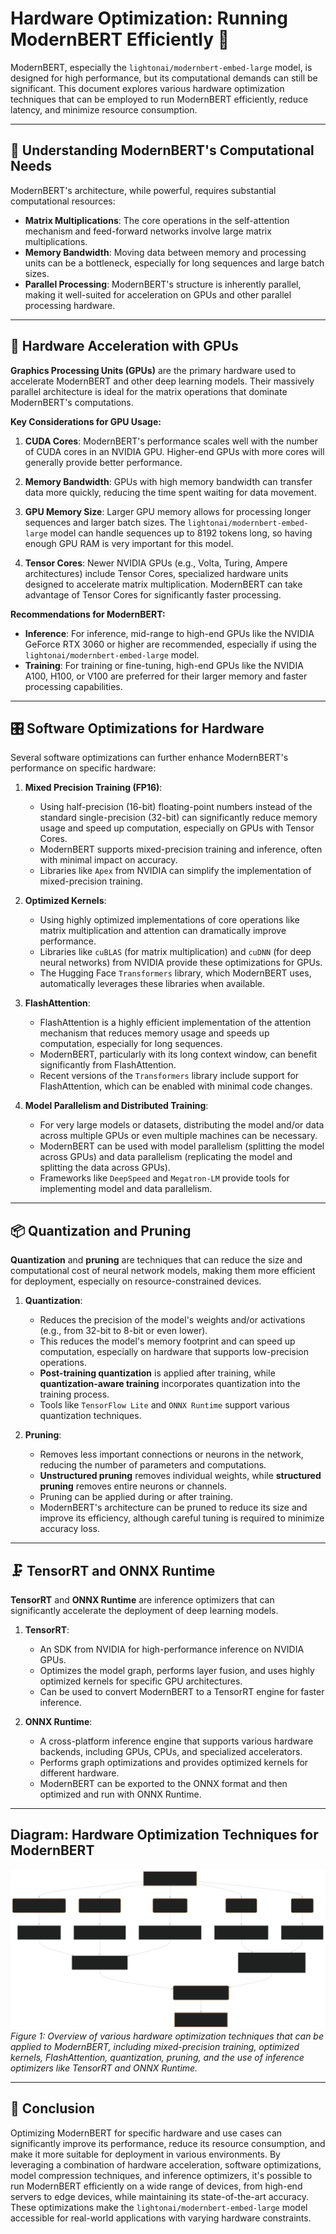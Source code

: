 # Hardware Optimization: Running ModernBERT Efficiently 🚀

ModernBERT, especially the `lightonai/modernbert-embed-large` model, is designed for high performance, but its computational demands can still be significant. This document explores various hardware optimization techniques that can be employed to run ModernBERT efficiently, reduce latency, and minimize resource consumption.

---

## 🧠 Understanding ModernBERT's Computational Needs

ModernBERT's architecture, while powerful, requires substantial computational resources:

-   **Matrix Multiplications**: The core operations in the self-attention mechanism and feed-forward networks involve large matrix multiplications.
-   **Memory Bandwidth**: Moving data between memory and processing units can be a bottleneck, especially for long sequences and large batch sizes.
-   **Parallel Processing**: ModernBERT's structure is inherently parallel, making it well-suited for acceleration on GPUs and other parallel processing hardware.

---

## 🚀 Hardware Acceleration with GPUs

**Graphics Processing Units (GPUs)** are the primary hardware used to accelerate ModernBERT and other deep learning models. Their massively parallel architecture is ideal for the matrix operations that dominate ModernBERT's computations.

**Key Considerations for GPU Usage:**

1. **CUDA Cores**: ModernBERT's performance scales well with the number of CUDA cores in an NVIDIA GPU. Higher-end GPUs with more cores will generally provide better performance.
    
2. **Memory Bandwidth**: GPUs with high memory bandwidth can transfer data more quickly, reducing the time spent waiting for data movement.
    
3. **GPU Memory Size**: Larger GPU memory allows for processing longer sequences and larger batch sizes. The `lightonai/modernbert-embed-large` model can handle sequences up to 8192 tokens long, so having enough GPU RAM is very important for this model.
    
4. **Tensor Cores**: Newer NVIDIA GPUs (e.g., Volta, Turing, Ampere architectures) include Tensor Cores, specialized hardware units designed to accelerate matrix multiplication. ModernBERT can take advantage of Tensor Cores for significantly faster processing.
    

**Recommendations for ModernBERT:**

-   **Inference**: For inference, mid-range to high-end GPUs like the NVIDIA GeForce RTX 3060 or higher are recommended, especially if using the `lightonai/modernbert-embed-large` model.
-   **Training**: For training or fine-tuning, high-end GPUs like the NVIDIA A100, H100, or V100 are preferred for their larger memory and faster processing capabilities.

---

## 🎛️ Software Optimizations for Hardware

Several software optimizations can further enhance ModernBERT's performance on specific hardware:

1. **Mixed Precision Training (FP16)**:
    
    -   Using half-precision (16-bit) floating-point numbers instead of the standard single-precision (32-bit) can significantly reduce memory usage and speed up computation, especially on GPUs with Tensor Cores.
    -   ModernBERT supports mixed-precision training and inference, often with minimal impact on accuracy.
    -   Libraries like `Apex` from NVIDIA can simplify the implementation of mixed-precision training.
    
2. **Optimized Kernels**:
    
    -   Using highly optimized implementations of core operations like matrix multiplication and attention can dramatically improve performance.
    -   Libraries like `cuBLAS` (for matrix multiplication) and `cuDNN` (for deep neural networks) from NVIDIA provide these optimizations for GPUs.
    -   The Hugging Face `Transformers` library, which ModernBERT uses, automatically leverages these libraries when available.
    
3. **FlashAttention**:
    
    -   FlashAttention is a highly efficient implementation of the attention mechanism that reduces memory usage and speeds up computation, especially for long sequences.
    -   ModernBERT, particularly with its long context window, can benefit significantly from FlashAttention.
    -   Recent versions of the `Transformers` library include support for FlashAttention, which can be enabled with minimal code changes.

4. **Model Parallelism and Distributed Training**:
    - For very large models or datasets, distributing the model and/or data across multiple GPUs or even multiple machines can be necessary.
    - ModernBERT can be used with model parallelism (splitting the model across GPUs) and data parallelism (replicating the model and splitting the data across GPUs).
    - Frameworks like `DeepSpeed` and `Megatron-LM` provide tools for implementing model and data parallelism.

---

## 📦 Quantization and Pruning

**Quantization** and **pruning** are techniques that can reduce the size and computational cost of neural network models, making them more efficient for deployment, especially on resource-constrained devices.

1. **Quantization**:
    
    -   Reduces the precision of the model's weights and/or activations (e.g., from 32-bit to 8-bit or even lower).
    -   This reduces the model's memory footprint and can speed up computation, especially on hardware that supports low-precision operations.
    -   **Post-training quantization** is applied after training, while **quantization-aware training** incorporates quantization into the training process.
    -   Tools like `TensorFlow Lite` and `ONNX Runtime` support various quantization techniques.
    
2. **Pruning**:
    
    -   Removes less important connections or neurons in the network, reducing the number of parameters and computations.
    -   **Unstructured pruning** removes individual weights, while **structured pruning** removes entire neurons or channels.
    -   Pruning can be applied during or after training.
    -   ModernBERT's architecture can be pruned to reduce its size and improve its efficiency, although careful tuning is required to minimize accuracy loss.

---
## 🗜️ TensorRT and ONNX Runtime

**TensorRT** and **ONNX Runtime** are inference optimizers that can significantly accelerate the deployment of deep learning models.

1. **TensorRT**:
    
    -   An SDK from NVIDIA for high-performance inference on NVIDIA GPUs.
    -   Optimizes the model graph, performs layer fusion, and uses highly optimized kernels for specific GPU architectures.
    -   Can be used to convert ModernBERT to a TensorRT engine for faster inference.
    
2. **ONNX Runtime**:
    
    -   A cross-platform inference engine that supports various hardware backends, including GPUs, CPUs, and specialized accelerators.
    -   Performs graph optimizations and provides optimized kernels for different hardware.
    -   ModernBERT can be exported to the ONNX format and then optimized and run with ONNX Runtime.

---

## Diagram: Hardware Optimization Techniques for ModernBERT

![Hardware Optimization Techniques for ModernBERT](../images/mermaid-diagram-2025-01-20-164415.svg)
*Figure 1: Overview of various hardware optimization techniques that can be applied to ModernBERT, including mixed-precision training, optimized kernels, FlashAttention, quantization, pruning, and the use of inference optimizers like TensorRT and ONNX Runtime.*

---

## 🏁 Conclusion

Optimizing ModernBERT for specific hardware and use cases can significantly improve its performance, reduce its resource consumption, and make it more suitable for deployment in various environments. By leveraging a combination of hardware acceleration, software optimizations, model compression techniques, and inference optimizers, it's possible to run ModernBERT efficiently on a wide range of devices, from high-end servers to edge devices, while maintaining its state-of-the-art accuracy. These optimizations make the `lightonai/modernbert-embed-large` model accessible for real-world applications with varying hardware constraints.
